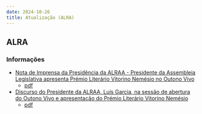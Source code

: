 ```yaml
---
date: 2024-10-26
title: Atualização (ALRA)
---
```

## ALRA

### Informações

* [Nota de Imprensa da Presidência da ALRAA - Presidente da Assembleia Legislativa apresenta Prémio Literário Vitorino Nemésio no Outono Vivo](http://base.alra.pt:82/4DACTION/w_pesquisa_registo/8/20512)
  * [pdf](http://base.alra.pt:82/Doc_Noticias/NI20512.pdf)
* [Discurso do Presidente da ALRAA, Luís Garcia, na sessão de abertura do Outono Vivo e apresentação do Prémio Literário Vitorino Nemésio](http://base.alra.pt:82/4DACTION/w_pesquisa_registo/8/20511)
  * [pdf](http://base.alra.pt:82/Doc_Noticias/NI20511.pdf)
